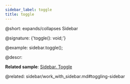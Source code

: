 ```yaml
---
sidebar_label: toggle
title: toggle
---          
```


@short: expands/collapses Sidebar

@signature: {'toggle(): void;'}

@example:
sidebar.toggle();

@descr:

**Related sample**: [Sidebar. Toggle](https://snippet.dhtmlx.com/wll2h9nd)

@related: sidebar/work_with_sidebar.md#toggling-sidebar